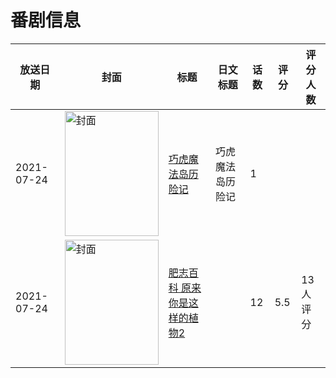 # 番剧信息

|放送日期|封面|标题|日文标题|话数|评分|评分人数|
|---|---|---|---|---|---|---|
|2021-07-24|<img src="https://lain.bgm.tv/pic/cover/c/af/48/424946_jQS2c.jpg" alt="封面" style="width:150px;height:200px;object-fit:cover;">|[巧虎魔法岛历险记](https://bangumi.tv/subject/424946)|巧虎魔法岛历险记|1|||
|2021-07-24|<img src="https://lain.bgm.tv/pic/cover/c/94/b7/339466_S0Dhp.jpg" alt="封面" style="width:150px;height:200px;object-fit:cover;">|[肥志百科 原来你是这样的植物2](https://bangumi.tv/subject/339466)||12|5.5|13人评分|
